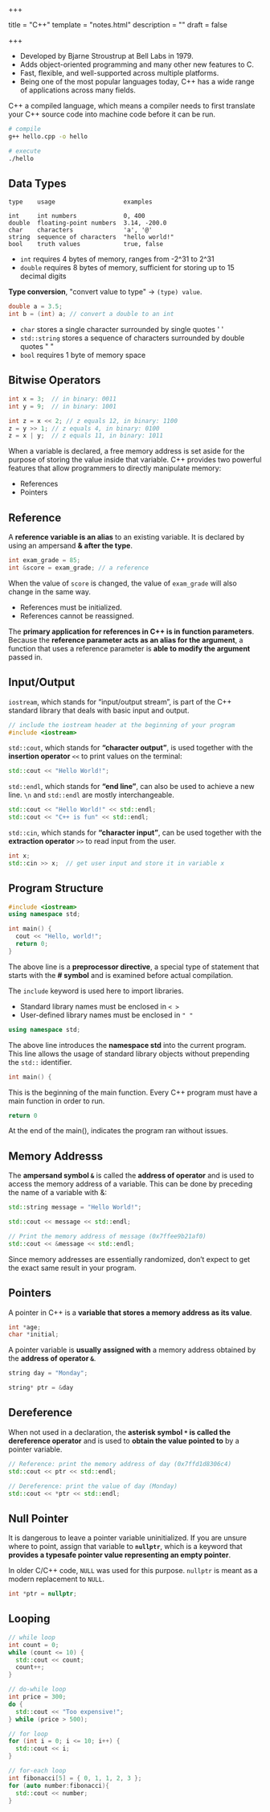 +++

title = "C++"
template = "notes.html"
description = ""
draft = false

+++

- Developed by Bjarne Stroustrup at Bell Labs in 1979.
- Adds object-oriented programming and many other new features to C.
- Fast, flexible, and well-supported across multiple platforms.
- Being one of the most popular languages today, C++ has a wide range of applications across many fields.

C++ a compiled language, which means a compiler needs to first translate your C++ source code into machine code before it can be run.

```bash
# compile
g++ hello.cpp -o hello

# execute
./hello
```

## Data Types


```
type    usage                   examples

int     int numbers             0, 400 
double  floating-point numbers  3.14, -200.0 
char    characters              'a', '@' 
string  sequence of characters  "hello world!" 
bool    truth values            true, false 
```

- `int` requires 4 bytes of memory, ranges from -2^31 to 2^31
- `double` requires 8 bytes of memory, sufficient for storing up to 15 decimal digits

**Type conversion**, "convert value to type" -> `(type) value`.

```c++
double a = 3.5;
int b = (int) a; // convert a double to an int
```

- `char` stores a single character surrounded by single quotes ' '
- `std::string` stores a sequence of characters surrounded by double quotes " "
- `bool` requires 1 byte of memory space


## Bitwise Operators

```c++
int x = 3;  // in binary: 0011
int y = 9;  // in binary: 1001

int z = x << 2; // z equals 12, in binary: 1100
z = y >> 1; // z equals 4, in binary: 0100
z = x | y;  // z equals 11, in binary: 1011
```

When a variable is declared, a free memory address is set aside for the purpose of storing the value inside that variable. C++ provides two powerful features that allow programmers to directly manipulate memory:

- References
- Pointers

## Reference

A **reference variable is an alias** to an existing variable. It is declared by using an ampersand **& after the type**.

```c++
int exam_grade = 85;
int &score = exam_grade; // a reference
```

When the value of `score` is changed, the value of `exam_grade` will also change in the same way.

- References must be initialized.
- References cannot be reassigned.

The **primary application for references in C++ is in function parameters**. Because the **reference parameter acts as an alias for the argument**, a function that uses a reference parameter is **able to modify the argument** passed in.


## Input/Output

`iostream`, which stands for “input/output stream”, is part of the C++ standard library that deals with basic input and output. 

```c++
// include the iostream header at the beginning of your program
#include <iostream>
```

`std::cout`, which stands for **“character output”**, is used together with the **insertion operator** `<<` to print values on the terminal:

```c++
std::cout << "Hello World!";
```

`std::endl`, which stands for **“end line”**, can also be used to achieve a new line. `\n` and `std::endl` are mostly interchangeable.

```c++
std::cout << "Hello World!" << std::endl;
std::cout << "C++ is fun" << std::endl;
```

`std::cin`, which stands for **“character input”**, can be used together with the **extraction operator** `>>` to read input from the user.

```c++
int x;
std::cin >> x;  // get user input and store it in variable x
```

## Program Structure

```c++
#include <iostream>
using namespace std;

int main() {
  cout << "Hello, world!";
  return 0;
}
```

The above line is a **preprocessor directive**, a special type of statement that starts with the **# symbol** and is examined before actual compilation.

The `include` keyword is used here to import libraries.

- Standard library names must be enclosed in `< >`
- User-defined library names must be enclosed in `" "`

```c++
using namespace std;
```

The above line introduces the **namespace std** into the current program. This line allows the usage of standard library objects without prepending the `std::` identifier.


```c++
int main() {
```

This is the beginning of the main function. Every C++ program must have a main function in order to run.

```c++
return 0
```

At the end of the main(), indicates the program ran without issues.

## Memory Addresss

The **ampersand symbol `&`** is called the **address of operator** and is used to access the memory address of a variable. This can be done by preceding the name of a variable with &:

```c++
std::string message = "Hello World!";

std::cout << message << std::endl;

// Print the memory address of message (0x7ffee9b21af0)
std::cout << &message << std::endl;
```

Since memory addresses are essentially randomized, don’t expect to get the exact same result in your program.

## Pointers

A pointer in C++ is a **variable that stores a memory address as its value**.

```c++
int *age;
char *initial;
```

A pointer variable is **usually assigned with** a memory address obtained by the **address of operator `&`**.

```c++
string day = "Monday";

string* ptr = &day
```

## Dereference

When not used in a declaration, the **asterisk symbol `*` is called the dereference operator** and is used to **obtain the value pointed to** by a pointer variable.

```c++
// Reference: print the memory address of day (0x7ffd1d8306c4)
std::cout << ptr << std::endl;

// Dereference: print the value of day (Monday)
std::cout << *ptr << std::endl;
```

## Null Pointer

It is dangerous to leave a pointer variable uninitialized. If you are unsure where to point, assign that variable to **`nullptr`**, which is a keyword that **provides a typesafe pointer value representing an empty pointer**. 

In older C/C++ code, `NULL` was used for this purpose. `nullptr` is meant as a modern replacement to `NULL`.

```c++
int *ptr = nullptr;
```

## Looping

```c++
// while loop
int count = 0;
while (count <= 10) {
  std::cout << count;
  count++;
}

// do-while loop
int price = 300;
do {
  std::cout << "Too expensive!";
} while (price > 500);

// for loop
for (int i = 0; i <= 10; i++) {
  std::cout << i;
}

// for-each loop
int fibonacci[5] = { 0, 1, 1, 2, 3 };
for (auto number:fibonacci){
  std::cout << number;
}
```

